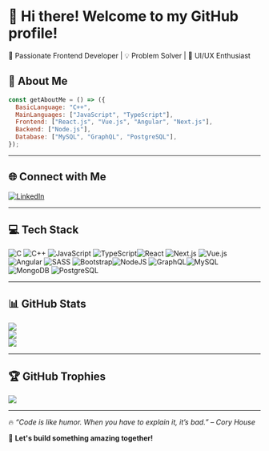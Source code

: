 # 👋 Hi there! Welcome to my GitHub profile!  

🚀 Passionate Frontend Developer | 💡 Problem Solver | 🎨 UI/UX Enthusiast  

## 💫 About Me  

```javascript
const getAboutMe = () => ({
  BasicLanguage: "C++",
  MainLanguages: ["JavaScript", "TypeScript"],
  Frontend: ["React.js", "Vue.js", "Angular", "Next.js"],
  Backend: ["Node.js"],
  Database: ["MySQL", "GraphQL", "PostgreSQL"],
});
```

---

## 🌐 Connect with Me  
[![LinkedIn](https://img.shields.io/badge/LinkedIn-%230077B5.svg?logo=linkedin&logoColor=white)](https://www.linkedin.com/in/vandong-dev/)  

---

## 💻 Tech Stack  
 
![C](https://img.shields.io/badge/c-%2300599C.svg?style=for-the-badge&logo=c&logoColor=white) ![C++](https://img.shields.io/badge/c++-%2300599C.svg?style=for-the-badge&logo=c%2B%2B&logoColor=white) ![JavaScript](https://img.shields.io/badge/javascript-%23323330.svg?style=for-the-badge&logo=javascript&logoColor=%23F7DF1E) ![TypeScript](https://img.shields.io/badge/typescript-%23007ACC.svg?style=for-the-badge&logo=typescript&logoColor=white)![React](https://img.shields.io/badge/react-%2320232a.svg?style=for-the-badge&logo=react&logoColor=%2361DAFB) ![Next.js](https://img.shields.io/badge/Next-black?style=for-the-badge&logo=next.js&logoColor=white) ![Vue.js](https://img.shields.io/badge/vuejs-%2335495e.svg?style=for-the-badge&logo=vuedotjs&logoColor=%234FC08D) ![Angular](https://img.shields.io/badge/angular-%23DD0031.svg?style=for-the-badge&logo=angular&logoColor=white) ![SASS](https://img.shields.io/badge/SASS-hotpink.svg?style=for-the-badge&logo=SASS&logoColor=white) ![Bootstrap](https://img.shields.io/badge/bootstrap-%23563D7C.svg?style=for-the-badge&logo=bootstrap&logoColor=white)![NodeJS](https://img.shields.io/badge/node.js-6DA55F?style=for-the-badge&logo=node.js&logoColor=white) ![GraphQL](https://img.shields.io/badge/-GraphQL-E10098?style=for-the-badge&logo=graphql&logoColor=white)![MySQL](https://img.shields.io/badge/mysql-%2300f.svg?style=for-the-badge&logo=mysql&logoColor=white) ![MongoDB](https://img.shields.io/badge/MongoDB-%234ea94b.svg?style=for-the-badge&logo=mongodb&logoColor=white) ![PostgreSQL](https://img.shields.io/badge/postgresql-%23316192.svg?style=for-the-badge&logo=postgresql&logoColor=white)  

---

## 📊 GitHub Stats  

![](https://github-readme-stats.vercel.app/api?username=dongpham2&theme=radical&hide_border=false&include_all_commits=false&count_private=false)  
![](https://github-readme-streak-stats.herokuapp.com/?user=dongpham2&theme=radical&hide_border=false)  
![](https://github-readme-stats.vercel.app/api/top-langs/?username=dongpham2&theme=radical&hide_border=false&include_all_commits=false&count_private=false&layout=compact)  

---

## 🏆 GitHub Trophies  

![](https://github-trophies.vercel.app/?username=dongpham2&theme=radical&no-frame=false&no-bg=false&margin-w=4)  

---

🔥 *“Code is like humor. When you have to explain it, it’s bad.” – Cory House*  

🚀 **Let's build something amazing together!**  
